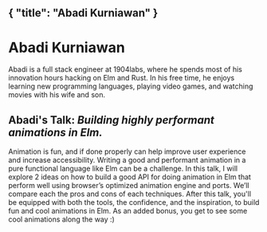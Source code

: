 {
    "title": "Abadi Kurniawan"
}
---

# Abadi Kurniawan

Abadi is a full stack engineer at 1904labs, where he spends most of his innovation hours hacking on Elm and Rust. In his free time, he enjoys learning new programming languages, playing video games, and watching movies with his wife and son.

## Abadi's Talk: *Building highly performant animations in Elm.*

Animation is fun, and if done properly can help improve user experience and increase accessibility. Writing a good and performant animation in a pure functional language like Elm can be a challenge. In this talk, I will explore 2 ideas on how to build a good API for doing animation in Elm that perform well using browser’s optimized animation engine and ports. We’ll compare each the pros and cons of each techniques. After this talk, you'll be equipped with both the tools, the confidence, and the inspiration, to build fun and cool animations in Elm. As an added bonus, you get to see some cool animations along the way :)
